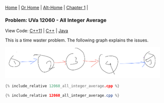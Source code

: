 [Home](../../../) \|
[Or Home](../../../index.md) \|
[Alt-Home](https://klmahmood.github.io/hello-world/) \|
[Chapter 1](../../../parts/chapter1.md) \|

### Problem: UVa 12060 - All Integer Average


View Code: [C++11](12060_all_integer_average.cpp) | [C++](12060_all_integer_average.cpp) |
[Java](12060_all_integer_average.cpp)


<!--
<a href="12060_all_integer_average.cpp" <download="">Download</a>
-->

This is a time waster problem. The following graph explains the issues.

![The Graph](12060.png)



```cpp
{% include_relative 12060_all_integer_average.cpp %}
```

```Java
{% include_relative 12060_all_integer_average.cpp %}
```

<!--
Notes for Me:
Formatted.
Cross-platform
Tested.
-->
